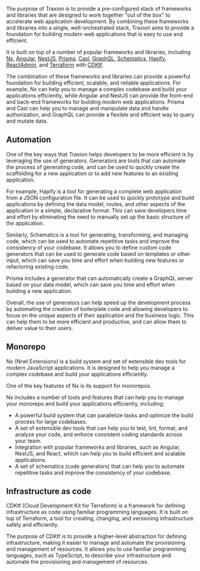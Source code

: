 The purpose of Traxion is to provide a pre-configured stack of frameworks and libraries that are designed to work together "out of the box" to accelerate web application development. By combining these frameworks and libraries into a single, well-orchestrated stack, Traxion aims to provide a foundation for building modern web applications that is easy to use and efficient.

It is built on top of a number of popular frameworks and libraries, including [Nx](https://nx.dev/), [Angular](https://angular.io/), [NestJS](https://nestjs.com/), [Prisma](https://www.prisma.io/), [Casl](https://casl.js.org/), [GraphQL](https://graphql.org/), [Schematics](https://angular.io/guide/schematics), [Hapify](https://docs.hapify.io/), [ReactAdmin](https://marmelab.com/react-admin/), and [Terraform](https://www.terraform.io/) with [CDKtf](https://developer.hashicorp.com/terraform/cdktf).

The combination of these frameworks and libraries can provide a powerful foundation for building efficient, scalable, and reliable applications. For example, Nx can help you to manage a complex codebase and build your applications efficiently, while Angular and NestJS can provide the front-end and back-end frameworks for building modern web applications. Prisma and Casl can help you to manage and manipulate data and handle authorization, and GraphQL can provide a flexible and efficient way to query and mutate data.

## Automation

One of the key ways that Traxion helps developers to be more efficient is by leveraging the use of generators. Generators are tools that can automate the process of generating code, and can be used to quickly create the scaffolding for a new application or to add new features to an existing application.

For example, Hapify is a tool for generating a complete web application from a JSON configuration file. It can be used to quickly prototype and build applications by defining the data model, routes, and other aspects of the application in a simple, declarative format. This can save developers time and effort by eliminating the need to manually set up the basic structure of the application.

Similarly, Schematics is a tool for generating, transforming, and managing code, which can be used to automate repetitive tasks and improve the consistency of your codebase. It allows you to define custom code generators that can be used to generate code based on templates or other input, which can save you time and effort when building new features or refactoring existing code.

Prisma includes a generator that can automatically create a GraphQL server based on your data model, which can save you time and effort when building a new application.

Overall, the use of generators can help speed up the development process by automating the creation of boilerplate code and allowing developers to focus on the unique aspects of their application and the business logic. This can help them to be more efficient and productive, and can allow them to deliver value to their users.


## Monorepo

Nx (Nrwl Extensions) is a build system and set of extensible dev tools for modern JavaScript applications. It is designed to help you manage a complex codebase and build your applications efficiently.

One of the key features of Nx is its support for monorepos.

Nx includes a number of tools and features that can help you to manage your monorepo and build your applications efficiently, including:

- A powerful build system that can parallelize tasks and optimize the build process for large codebases.
- A set of extensible dev tools that can help you to test, lint, format, and analyze your code, and enforce consistent coding standards across your team.
- Integration with popular frameworks and libraries, such as Angular, NestJS, and React, which can help you to build efficient and scalable applications.
- A set of schematics (code generators) that can help you to automate repetitive tasks and improve the consistency of your codebase.

## Infrastructure as code

CDKtf (Cloud Development Kit for Terraform) is a framework for defining infrastructure as code using familiar programming languages. It is built on top of Terraform, a tool for creating, changing, and versioning infrastructure safely and efficiently.

The purpose of CDKtf is to provide a higher-level abstraction for defining infrastructure, making it easier to manage and automate the provisioning and management of resources. It allows you to use familiar programming languages, such as TypeScript, to describe your infrastructure and automate the provisioning and management of resources.
